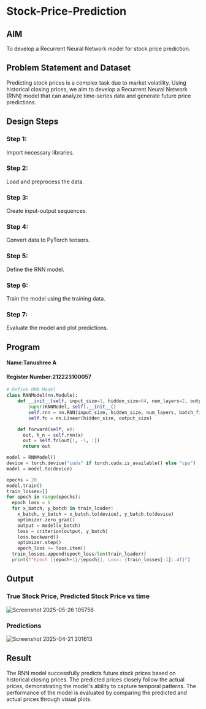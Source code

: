 # Stock-Price-Prediction
## AIM

To develop a Recurrent Neural Network model for stock price prediction.

## Problem Statement and Dataset
Predicting stock prices is a complex task due to market volatility. Using historical closing prices, we aim to develop a Recurrent Neural Network (RNN) model that can analyze time-series data and generate future price predictions.

## Design Steps

### Step 1:
Import necessary libraries.

### Step 2:
Load and preprocess the data.

### Step 3:
Create input-output sequences.

### Step 4:
Convert data to PyTorch tensors.

### Step 5:
Define the RNN model.

### Step 6:
Train the model using the training data.

### Step 7:
Evaluate the model and plot predictions.




## Program
#### Name:Tanushree A
#### Register Number:212223100057

```Python 
# Define RNN Model
class RNNModel(nn.Module):
    def __init__(self, input_size=1, hidden_size=64, num_layers=2, output_size=1):
        super(RNNModel, self).__init__()
        self.rnn = nn.RNN(input_size, hidden_size, num_layers, batch_first=True)
        self.fc = nn.Linear(hidden_size, output_size)

    def forward(self, x):
      out, h_n = self.rnn(x)
      out = self.fc(out[:, -1, :])
      return out

model = RNNModel()
device = torch.device("cuda" if torch.cuda.is_available() else "cpu")
model = model.to(device)

epochs = 20
model.train()
train_losses=[]
for epoch in range(epochs):
  epoch_loss = 0
  for x_batch, y_batch in train_loader:
    x_batch, y_batch = x_batch.to(device), y_batch.to(device)
    optimizer.zero_grad()
    output = model(x_batch)
    loss = criterion(output, y_batch)
    loss.backward()
    optimizer.step()
    epoch_loss += loss.item()
  train_losses.append(epoch_loss/len(train_loader))
  print(f"Epoch [{epoch+1}/{epoch}], Loss: {train_losses[-1]:.4f}")
```


## Output

### True Stock Price, Predicted Stock Price vs time
![Screenshot 2025-05-26 105756](https://github.com/user-attachments/assets/5f3b15de-1ec1-475b-aae7-2a59eac4a34d)



### Predictions 
![Screenshot 2025-04-21 201613](https://github.com/user-attachments/assets/fcf52179-55ed-43e3-80ad-07792a183b3d)


## Result
The RNN model successfully predicts future stock prices based on historical closing prices. The predicted prices closely follow the actual prices, demonstrating the model's ability to capture temporal patterns. The performance of the model is evaluated by comparing the predicted and actual prices through visual plots.


